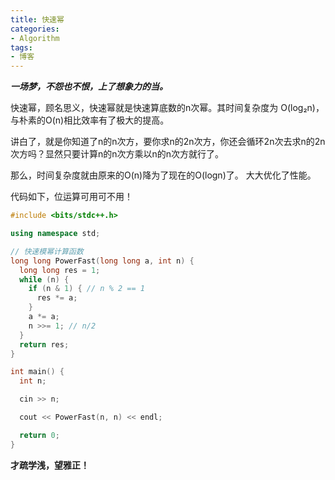 ```yaml
---
title: 快速幂
categories: 
- Algorithm
tags: 
- 博客
---
```

***一场梦，不怨也不恨，上了想象力的当。***



快速幂，顾名思义，快速幂就是快速算底数的n次幂。其时间复杂度为 O(log₂n)， 与朴素的O(n)相比效率有了极大的提高。

讲白了，就是你知道了n的n次方，要你求n的2n次方，你还会循环2n次去求n的2n次方吗？显然只要计算n的n次方乘以n的n次方就行了。

那么，时间复杂度就由原来的O(n)降为了现在的O(logn)了。
大大优化了性能。

代码如下，位运算可用可不用！

```cpp
#include <bits/stdc++.h>

using namespace std;

// 快速模幂计算函数
long long PowerFast(long long a, int n) {
  long long res = 1;
  while (n) {
    if (n & 1) { // n % 2 == 1
      res *= a;
    }
    a *= a;
    n >>= 1; // n/2
  }
  return res;
}

int main() {
  int n;

  cin >> n;

  cout << PowerFast(n, n) << endl;

  return 0;
}
```



**才疏学浅，望雅正！**